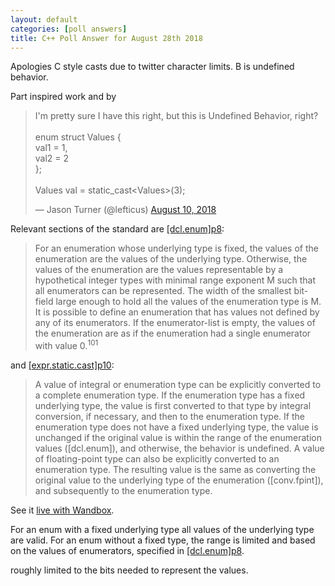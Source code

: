 ```yaml
---
layout: default
categories: [poll answers] 
title: C++ Poll Answer for August 28th 2018 
---
```


Apologies C style casts due to twitter character limits. B is undefined behavior.

Part inspired work and by 
<blockquote class="twitter-tweet" data-lang="en"><p lang="en" dir="ltr">I&#39;m pretty sure I have this right, but this is Undefined Behavior, right?<br><br>enum struct Values {<br>  val1 = 1,<br>  val2 = 2<br>};<br><br>Values val = static_cast&lt;Values&gt;(3);</p>&mdash; Jason Turner (@lefticus) <a href="https://twitter.com/lefticus/status/1027928945604218881?ref_src=twsrc%5Etfw">August 10, 2018</a></blockquote>
<script async src="https://platform.twitter.com/widgets.js" charset="utf-8"></script>

Relevant sections of the standard are [\[dcl.enum\]p8](http://eel.is/c++draft/dcl.enum#8):

>For an enumeration whose underlying type is fixed, the values of the enumeration are the values of the underlying type.
Otherwise, the values of the enumeration are the values representable by a hypothetical integer types with minimal range exponent M such that all enumerators can be represented.
The width of the smallest bit-field large enough to hold all the values of the enumeration type is M.
It is possible to define an enumeration that has values not defined by any of its enumerators.
If the enumerator-list is empty, the values of the enumeration are as if the enumeration had a single enumerator with value 0.<sup>101</sup>

and [\[expr.static.cast\]p10](http://eel.is/c++draft/expr.static.cast#10):

>A value of integral or enumeration type can be explicitly converted to a complete enumeration type.
If the enumeration type has a fixed underlying type, the value is first converted to that type by integral conversion, if necessary, and then to the enumeration type.
If the enumeration type does not have a fixed underlying type, the value is unchanged if the original value is within the range of the enumeration values ([dcl.enum]), and otherwise, the behavior is undefined.
A value of floating-point type can also be explicitly converted to an enumeration type.
The resulting value is the same as converting the original value to the underlying type of the enumeration ([conv.fpint]), and subsequently to the enumeration type.

See it [live with Wandbox](https://wandbox.org/permlink/s6judERNBKYIgspG).

For an enum with a fixed underlying type all values of the underlying type are valid.
For an enum without a fixed type, the range is limited and based on the values of enumerators, specified in [\[dcl.enum\]p8](http://eel.is/c++draft/dcl.enum#8). 

roughly limited to the bits needed to represent the values.
